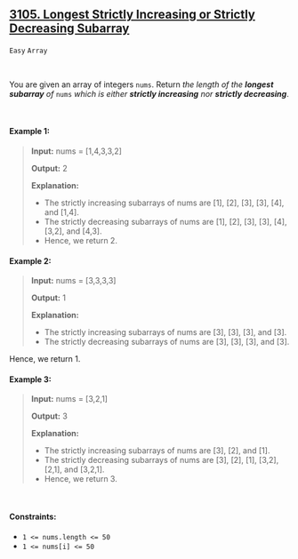 ## [3105. Longest Strictly Increasing or Strictly Decreasing Subarray](https://leetcode.com/problems/longest-strictly-increasing-or-strictly-decreasing-subarray)

<code>Easy</code> <code>Array</code>

<br>

You are given an array of integers <code>nums</code>. Return *the length of the __longest subarray__ of* <code>nums</code> *which is either __strictly increasing__ nor __strictly decreasing__*.

<br>

#### Example 1:

> __Input:__ nums = [1,4,3,3,2]  
>   
> __Output:__ 2  
>   
> __Explanation:__  
> - The strictly increasing subarrays of nums are [1], [2], [3], [3], [4], and [1,4].  
> - The strictly decreasing subarrays of nums are [1], [2], [3], [3], [4], [3,2], and [4,3].  
> - Hence, we return 2.  

#### Example 2:

> __Input:__ nums = [3,3,3,3]  
>   
> __Output:__ 1  
>   
> __Explanation:__  
> - The strictly increasing subarrays of nums are [3], [3], [3], and [3].  
> - The strictly decreasing subarrays of nums are [3], [3], [3], and [3].  

Hence, we return 1.

#### Example 3:

> __Input:__ nums = [3,2,1]  
>   
> __Output:__ 3  
>   
> __Explanation:__  
> - The strictly increasing subarrays of nums are [3], [2], and [1].  
> - The strictly decreasing subarrays of nums are [3], [2], [1], [3,2], [2,1], and [3,2,1].  
> - Hence, we return 3.  

<br> 

#### Constraints:

- <code>1 <= nums.length <= 50</code>
- <code>1 <= nums[i] <= 50</code>
